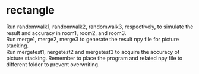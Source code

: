 # rectangle
Run randomwalk1, randomwalk2, randomwalk3, respectively, to simulate the result and accuracy in room1, room2, and room3.<br />
Run merge1, merge2, merge3 to generate the result npy file for picture stacking.<br />
Run mergetest1, nergetest2 and mergetest3 to acquire the accuracy of picture stacking. Remember to place the program and related npy file to different folder to prevent overwriting.
